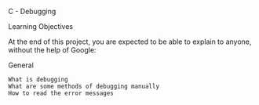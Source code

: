 C - Debugging

Learning Objectives

At the end of this project, you are expected to be able to explain to anyone, without the help of Google:

General

    What is debugging
    What are some methods of debugging manually
    How to read the error messages
